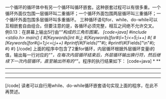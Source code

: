 一个循环的循环体中有另一个循环叫循环嵌套。这种嵌套过程可以有很多重。一个循环外面仅包围一层循环叫二重循环；一个循环外面包围两层循环叫三重循环；一个循环外面包围多层循环叫多重循环。
三种循环语句for、while、do-while可以互相嵌套自由组合。但要注意的是，各循环必须完整，相互之间绝不允许交叉。
例0.13：在屏幕上输出5行由“*”构成的三角形图案。
[code=java]
#include <stdio.h>
main()
{
	#[Keywords]int #i,j;
	#[Keywords]for#(i=1;i<=5;i++)
	#{
		#[Keywords]for#(j=1;j<=i;j++)
		#printf(#[Fields]"*"#);
		#printf(#[Fields]"\n"#);
	#}
#}
[/code]
上面的程序中包含了2重for循环，内层循环根据外层循环变量i的值，输出每一行对应的“*”，在每次内层循环结束后，外层循环输出换行符，然后继续下一次内层循环，直至输出所有的“*”。程序的执行结果如下：
[code=java]
*
**
***
****
*****
[/code]
读者可以自行用while、do-while循环嵌套语句实现上面的程序，在此不再赘述。
